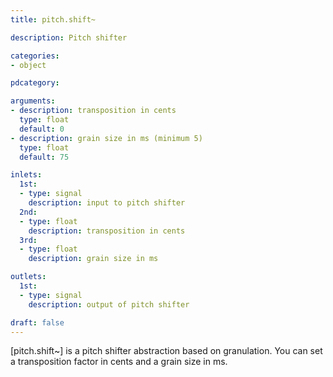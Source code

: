 ```yaml
---
title: pitch.shift~

description: Pitch shifter

categories:
- object

pdcategory:

arguments:
- description: transposition in cents
  type: float
  default: 0
- description: grain size in ms (minimum 5)
  type: float
  default: 75

inlets:
  1st:
  - type: signal
    description: input to pitch shifter
  2nd:
  - type: float
    description: transposition in cents
  3rd:
  - type: float
    description: grain size in ms

outlets:
  1st:
  - type: signal
    description: output of pitch shifter

draft: false
---
```


[pitch.shift~] is a pitch shifter abstraction based on granulation. You can set a transposition factor in cents and a grain size in ms.


